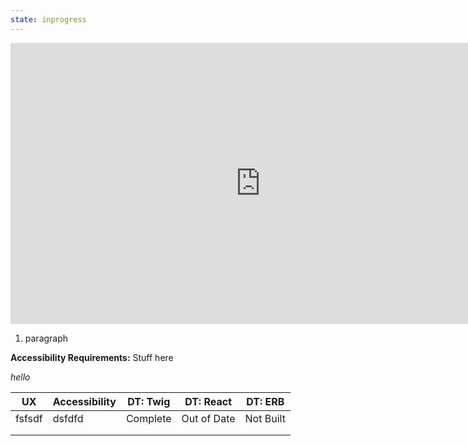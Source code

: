 ```yaml
---
state: inprogress
---
```


<iframe style="border: none;" width="800" height="450" src="https://www.figma.com/embed?embed_host=share&url=https%3A%2F%2Fwww.figma.com%2Ffile%2FqShodlfNCJHb8n03IFyApM%2FWorking-Component-Library%3Fnode-id%3D674%253A185" allowfullscreen></iframe>

1. paragraph

**Accessibility Requirements:** Stuff here

_hello_


| UX     | Accessibility | DT: Twig | DT: React   | DT: ERB   |
|--------|---------------|----------|-------------|-----------|
| fsfsdf | dsfdfd        | Complete | Out of Date | Not Built |
|        |               |          |             |           |
|        |               |          |             |           |
